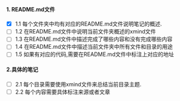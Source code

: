#### 1. README.md文件
- [x] 1.1 每个文件夹中均有对应的README.md文件说明笔记的概述.
- [ ] 1.2 在README.md文件中说明当前文件夹概述的xmind文件
- [ ] 1.3 在README.md文件中描述完成了哪些内容和没有完成哪些内容
- [ ] 1.4 在README.md文件中描述当前文件夹中所有文件和目录的用途
- [ ] 1.5 如果有对应的代码,需要在README.md文件中标注上对应的地址

#### 2.具体的笔记
- [ ] 2.1 每个目录需要使用xmind文件来总结当前目录主题.
- [ ] 2.2 每个内容需要具体标注来源或者文章
